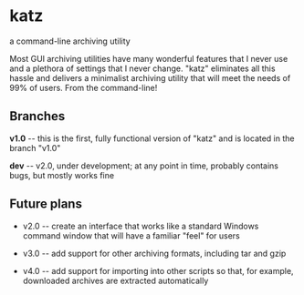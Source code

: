 # katz
a command-line archiving utility

Most GUI archiving utilities have many wonderful features that I never use and a plethora of settings that I never change. "katz" eliminates all this hassle and delivers a minimalist archiving utility that will meet the needs of 99% of users. From the command-line!

## Branches
**v1.0** -- this is the first, fully functional version of "katz" and is located in the branch "v1.0"

**dev** -- v2.0, under development; at any point in time, probably contains bugs, but mostly works fine

## Future plans
- v2.0 -- create an interface that works like a standard Windows command window that will have a familiar "feel" for users

- v3.0 -- add support for other archiving formats, including tar and gzip

- v4.0 -- add support for importing into other scripts so that, for example, downloaded archives are extracted automatically